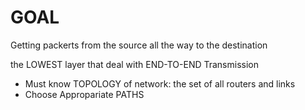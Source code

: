 # GOAL
Getting packerts from the source all the way to the destination

the LOWEST layer that deal with END-TO-END Transmission

- Must know TOPOLOGY of network: the set of all routers and links
- Choose Appropariate PATHS

